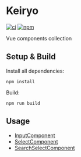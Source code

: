# Keiryo
[![ci](https://github.com/Sokkuri/Keiryo/workflows/CI/badge.svg)](https://github.com/Sokkuri/Keiryo/commits/master)
[![npm](https://img.shields.io/npm/v/keiryo.svg)](https://www.npmjs.com/package/keiryo)

Vue components collection

## Setup & Build
Install all dependencies:
```
npm install
```

Build:
```
npm run build
```

## Usage
* [InputComponent](https://github.com/Sokkuri/Keiryo/blob/master/docs/components/InputComponent.md)
* [SelectComponent](https://github.com/Sokkuri/Keiryo/blob/master/docs/components/SelectComponent.md)
* [SearchSelectComponent](https://github.com/Sokkuri/Keiryo/blob/master/docs/components/SearchSelectComponent.md)


